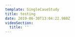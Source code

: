 ```yaml
---
template: SingleCaseStudy
title: testing
date: 2019-06-30T13:04:22.980Z
videoSection:
  title: ''
---
```



